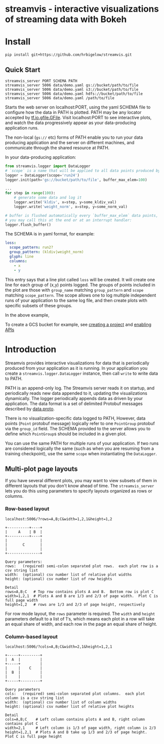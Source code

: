 # streamvis - interactive visualizations of streaming data with Bokeh

# Install

    pip install git+https://github.com/hrbigelow/streamvis.git

## Quick Start

    streamvis_server PORT SCHEMA PATH
    streamvis_server 5006 data/demo.yaml gs://bucket/path/to/file
    streamvis_server 5006 data/demo.yaml s3://bucket/path/to/file
    streamvis_server 5006 data/demo.yaml hdfs://bucket/path/to/file
    streamvis_server 5006 data/demo.yaml /path/to/file

Starts the web server on localhost:PORT, using the yaml SCHEMA file to configure how the
data in PATH is plotted.  PATH may be any locator accepted by
[tf.io.gfile.GFile](https://www.tensorflow.org/api_docs/python/tf/io/gfile/GFile).
Visit localhost:PORT to see interactive plots, and watch the data progressively
appear as your data-producing application runs.

The non-local (`gs://` etc) forms of PATH enable you to run your data producing
application and the server on different machines, and communicate through the shared
resource at PATH.  

In your data-producing application:

```python
from streamvis.logger import DataLogger
# `scope` is a name that will be applied to all data points produced by this process
logger = DataLogger(scope='run24')
logger.init(path='gs://bucket/path/to/file', buffer_max_elem=100) 

...
for step in range(100):
    # generate some data and log it
    logger.write('kldiv', x=step, y=some_kldiv_val)
    logger.write('weight_norm', x=step, y=some_norm_val)

# buffer is flushed automatically every `buffer_max_elem` data points, but
# you may call this at the end or at an interrupt handler:
logger.flush_buffer()
```

The SCHEMA is in yaml format, for example:

```yaml
loss:
  scope_pattern: run2?
  group_pattern: (kldiv|weight_norm)
  glyph: line
  columns:
    - x
    - y
```

This entry says that a line plot called `loss` will be created.  It will create one
line for each group of (x,y) points logged.  The groups of points included in the
plot are those with `group_name` matching `group_pattern` and `scope` matching
`scope_pattern`.  The scope allows one to log multiple independent runs of your
application to the same log file, and then create plots with specific subsets of
these groups.

In the above example, 

To create a GCS bucket for example, see [creating a
project](https://developers.google.com/workspace/guides/create-project) and [enabling
APIs](https://developers.google.com/workspace/guides/enable-apis)

# Introduction

Streamvis provides interactive visualizations for data that is periodically produced
from your application as it is running.  In your application you create a
`streamvis.logger.DataLogger` instance, then call `write` to write data to PATH. 

PATH is an append-only log.  The Streamvis server reads it on startup, and
periodically reads new data appended to it, updating the visualizations dynamically.
The logger periodically appends data as driven by your application.  The data format
is a set of delimited Protobuf messages described by
[data.proto](streamvis/data.proto).  

There is no visualization-specific data logged to PATH,  However, data points
(`Point` protobuf message) logically refer to one `PointGroup` protobuf via the
`group_id` field.  The SCHEMA provided to the server allows you to define which
`PointGroup`s should be included in a given plot.

You can use the same PATH for multiple runs of your application.  If two runs are
considered logically the same (such as when you are resuming from a training
checkpoint), use the same `scope` when instantiating the `DataLogger`.

## Multi-plot page layouts

If you have several different plots, you may want to view subsets of them in
different layouts that you don't know ahead of time.  The `streamvis_server` lets you
do this using parameters to specify layouts organized as rows or columns.

### Row-based layout

```
localhost:5006/?rows=A,B;C&width=1,2,1&height=1,2

+----------+----+
|     A    | B  |
+----------+----+
|               |
|       C       |
|               |
+---------------+

Query parameters:
rows:   (required) semi-colon separated plot rows.  each plot row is a csv string list 
width:  (optional) csv number list of relative plot widths
height: (optional) csv number list of row heights

Detail
rows=A,B;C   # Top row contains plots A and B.  Bottom row is plot C
width=1,2,1  # Plots A and B are 1/3 and 2/3 of page width.  Plot C is full page width
height=1,2   # rows are 1/3 and 2/3 of page height, respectively 
```

For row mode layout, the `rows` parameter is required.  The `width` and `height`
parameters default to a list of 1's, which means each plot in a row will take an
equal share of width, and each row in the page an equal share of height.

### Column-based layout

```
localhost:5006/?cols=A,B;C&width=2,1&height=1,2,1

+-----+---------+
|  A  |         |
+-----+         |
|     |    C    |
|  B  |         |
|     |         |
+-----+---------+

Query parameters
cols:   (required) semi-colon separated plot columns.  each plot column is a csv string list
width:  (optional) csv number list of column widths
height: (optional) csv number list of relative plot heights

Detail
cols=A,B;C    # Left column contains plots A and B, right column contains plot C
width=2,1     # Left column is 1/3 of page width, right column is 2/3
height=1,2,1  # Plots A and B take up 1/3 and 2/3 of page height.  Plot C is full page height
```
